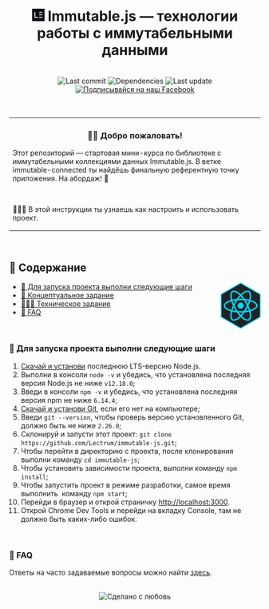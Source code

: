 <h1 align="center">
<a href="https://lectrum.io" target="_blank" rel="noopener noreferrer"> <img src="./static/favicon/favicon-woodsmoke.svg" alt="Lectrum favicon" width="25" /></a> Immutable.js — технологии работы с иммутабельными данными</h1>

<br>

<div align="center">
  <!-- Last commit -->
    <img src="https://img.shields.io/github/last-commit/lectrum/react-personal-project.svg?longCache=true&style=flat-square"
      alt="Last commit" />
  <!-- Dependencies -->
    <img src="https://img.shields.io/badge/dependencies-up%20to%20date-brightgreen.svg?longCache=true&style=flat-square"
      alt="Dependencies" />
  <!-- Contributors welcome -->
    <img src="https://img.shields.io/badge/contributions-welcome-orange.svg?longCache=true&style=flat-square"
      alt="Last update" />
</div>
<div align="center">
  <!-- Наш Facebook -->
    <a href="https://www.facebook.com/lectrum">
        <img src="https://img.shields.io/badge/%D0%9F%D0%BE%D0%B4%D0%BF%D0%B8%D1%81%D1%8B%D0%B2%D0%B0%D0%B9%D1%81%D1%8F%20%D0%BD%D0%B0%20%D0%BD%D0%B0%D1%88-Facebook-blue.svg?longCache=true&style=for-the-badge&link=https://www.facebook.com/lectrum"
        alt="Подписывайся на наш Facebook" />
    </a>
</div>

<br>
<br>

<table align="center">
    <tbody>
        <tr>
            <td>
                <h3 align="center">👋🏼 Добро пожаловать!</h3>
                <p>
                    Этот репозиторий — стартовая мини-курса по библиотеке с иммутабельными коллекциями данных Immutable.js. В ветке immutable-connected ты найдёшь финальную референтную точку приложения. На абордаж! 🚀
                </p>
                <br>
                <p>👨🏽‍🔬&nbsp;В этой инструкции ты узнаешь как настроить и использовать проект.</p>
            </td>
        </tr>
    <tbody>
</table>

<br>

## 📜 Содержание

<img align="right" width="80" src="./static/logos/React.png">

-   [🚀 Для запуска проекта выполни следующие шаги](#-Для-запуска-проекта-выполни-следующие-шаги)
-   [🎨 Концептуальное задание](#-Концептуальное-задание)
-   [👨🏼‍💻 Техническое задание](#-Техническое-задание)
-   [🤔 FAQ](#-faq)

<br>

### 🚀 Для запуска проекта выполни следующие шаги

1. [Скачай и установи](https://nodejs.org/en/) последнюю LTS-версию Node.js.
2. Выполни в консоли `node -v` и убедись, что установлена последняя версия Node.js не ниже `v12.18.0`;
3. Введи в консоли `npm -v` и убедись, что установлена последняя версия npm не ниже `6.14.4`;
4. [Скачай и установи Git](https://git-scm.com/downloads), если его нет на компьютере;
5. Введи `git --version`, чтобы проверь версию установленного Git, должно быть не ниже `2.26.0`;
6. Склонируй и запусти этот проект: `git clone https://github.com/Lectrum/immutable-js.git`;
7. Чтобы перейти в директорию с проекта, после клонирования выполни команду `cd immutable-js`;
8. Чтобы установить зависимости проекта, выполни команду `npm install`;
9. Чтобы запустить проект в режиме разработки, самое время выполнить  команду `npm start`;
10. Перейди в браузер и открой страничку [http://localhost:3000](http://localhost:3000/).
11. Открой Chrome Dev Tools и перейди на вкладку Console, там не должно быть каких-либо ошибок.

<br>

### 🤔 FAQ

Ответы на часто задаваемые вопросы можно найти [здесь](https://github.com/Lectrum/FAQ#-faq).

<br>

<div align="center">
  <!-- Сделано с любовь -->
    <img src="https://img.shields.io/badge/%D0%A1%D0%B4%D0%B5%D0%BB%D0%B0%D0%BD%D0%BE%20%D1%81-%F0%9F%96%A4-red.svg?longCache=true&style=for-the-badge&colorA=000&colorB=fedcba"
      alt="Сделано с любовь" />
</div>
